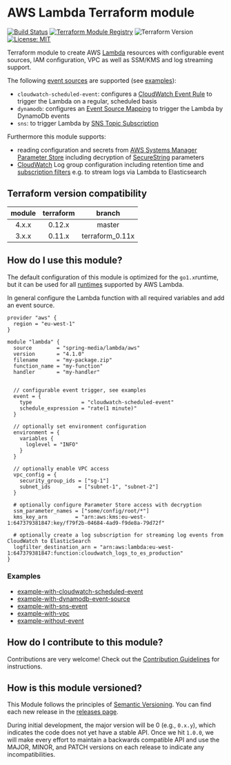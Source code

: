 # AWS Lambda Terraform module

[![Build Status](https://travis-ci.com/spring-media/terraform-aws-lambda.svg?branch=master)](https://travis-ci.com/spring-media/terraform-aws-lambda) [![Terraform Module Registry](https://img.shields.io/badge/Terraform%20Module%20Registry-4.1.0-blue.svg)](https://registry.terraform.io/modules/spring-media/lambda/aws/4.1.0) ![Terraform Version](https://img.shields.io/badge/Terraform-0.12.8-green.svg) [![License: MIT](https://img.shields.io/badge/License-MIT-yellow.svg)](https://opensource.org/licenses/MIT)

Terraform module to create AWS [Lambda](https://www.terraform.io/docs/providers/aws/r/lambda_function.html) resources with configurable event sources, IAM configuration, VPC as well as SSM/KMS and log streaming support.

The following [event sources](https://docs.aws.amazon.com/lambda/latest/dg/invoking-lambda-function.html) are supported (see [examples](#examples)):

- `cloudwatch-scheduled-event`: configures a [CloudWatch Event Rule](https://www.terraform.io/docs/providers/aws/r/cloudwatch_event_rule.html) to trigger the Lambda on a regular, scheduled basis
- `dynamodb`: configures an [Event Source Mapping](https://www.terraform.io/docs/providers/aws/r/lambda_event_source_mapping.html) to trigger the Lambda by DynamoDb events
- `sns`: to trigger Lambda by [SNS Topic Subscription](https://www.terraform.io/docs/providers/aws/r/sns_topic_subscription.html)

Furthermore this module supports:

- reading configuration and secrets from [AWS Systems Manager Parameter Store](https://docs.aws.amazon.com/systems-manager/latest/userguide/systems-manager-paramstore.html) including decryption of [SecureString](https://docs.aws.amazon.com/kms/latest/developerguide/services-parameter-store.html) parameters
- [CloudWatch](https://docs.aws.amazon.com/AmazonCloudWatch/latest/logs/Working-with-log-groups-and-streams.html) Log group configuration including retention time and [subscription filters](https://docs.aws.amazon.com/AmazonCloudWatch/latest/logs/SubscriptionFilters.html) e.g. to stream logs via Lambda to Elasticsearch

## Terraform version compatibility

| module | terraform |     branch      |
| :----: | :-------: | :-------------: |
| 4.x.x  |  0.12.x   |     master      |
| 3.x.x  |  0.11.x   | terraform_0.11x |

## How do I use this module?

The default configuration of this module is optimized for the `go1.x`runtime, but it can be used for all [runtimes](https://docs.aws.amazon.com/lambda/latest/dg/lambda-runtimes.html) supported by AWS Lambda.

In general configure the Lambda function with all required variables and add an event source.

```
provider "aws" {
  region = "eu-west-1"
}

module "lambda" {
  source        = "spring-media/lambda/aws"
  version       = "4.1.0"
  filename      = "my-package.zip"
  function_name = "my-function"
  handler       = "my-handler"


  // configurable event trigger, see examples
  event = {
    type                = "cloudwatch-scheduled-event"
    schedule_expression = "rate(1 minute)"
  }

  // optionally set environment configuration
  environment = {
    variables {
      loglevel = "INFO"
    }
  }

  // optionally enable VPC access
  vpc_config = {
    security_group_ids = ["sg-1"]
    subnet_ids         = ["subnet-1", "subnet-2"]
  }

  # optionally configure Parameter Store access with decryption
  ssm_parameter_names = ["some/config/root/*"]
  kms_key_arn         = "arn:aws:kms:eu-west-1:647379381847:key/f79f2b-04684-4ad9-f9de8a-79d72f"

  # optionally create a log subscription for streaming log events from CloudWatch to ElasticSearch
  logfilter_destination_arn = "arn:aws:lambda:eu-west-1:647379381847:function:cloudwatch_logs_to_es_production"
}
```

### Examples

- [example-with-cloudwatch-scheduled-event](https://github.com/spring-media/terraform-aws-lambda/tree/master/examples/example-with-cloudwatch-scheduled-event)
- [example-with-dynamodb-event-source](https://github.com/spring-media/terraform-aws-lambda/tree/master/examples/example-with-dynamodb-event)
- [example-with-sns-event](https://github.com/spring-media/terraform-aws-lambda/tree/master/examples/example-with-sns-event)
- [example-with-vpc](https://github.com/spring-media/terraform-aws-lambda/tree/master/examples/example-with-vpc)
- [example-without-event](https://github.com/spring-media/terraform-aws-lambda/tree/master/examples/example-without-event)

## How do I contribute to this module?

Contributions are very welcome! Check out the [Contribution Guidelines](https://github.com/spring-media/terraform-aws-lambda/blob/master/CONTRIBUTING.md) for instructions.

## How is this module versioned?

This Module follows the principles of [Semantic Versioning](http://semver.org/). You can find each new release in the [releases page](../../releases).

During initial development, the major version will be 0 (e.g., `0.x.y`), which indicates the code does not yet have a
stable API. Once we hit `1.0.0`, we will make every effort to maintain a backwards compatible API and use the MAJOR,
MINOR, and PATCH versions on each release to indicate any incompatibilities.
